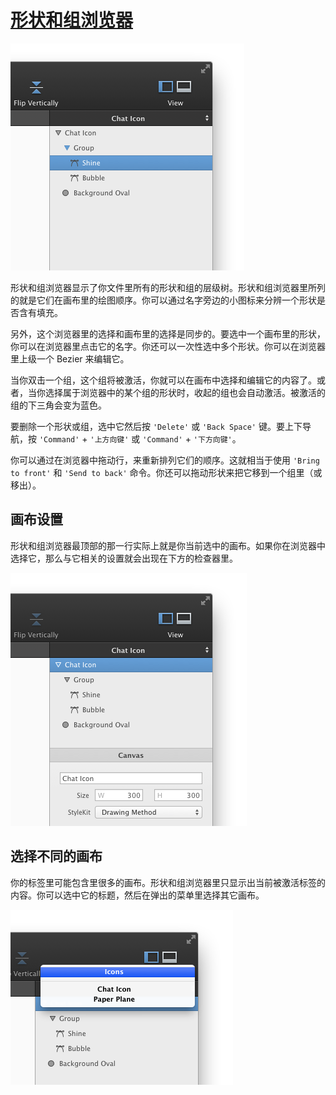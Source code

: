 # [形状和组浏览器](_cover.md)

![浏览器](images/objectbrowser.png)

形状和组浏览器显示了你文件里所有的形状和组的层级树。形状和组浏览器里所列的就是它们在画布里的绘图顺序。你可以通过名字旁边的小图标来分辨一个形状是否含有填充。

另外，这个浏览器里的选择和画布里的选择是同步的。要选中一个画布里的形状，你可以在浏览器里点击它的名字。你还可以一次性选中多个形状。你可以在浏览器里上级一个 Bezier 来编辑它。

当你双击一个组，这个组将被激活，你就可以在画布中选择和编辑它的内容了。或者，当你选择属于浏览器中的某个组的形状时，收起的组也会自动激活。被激活的组的下三角会变为蓝色。

要删除一个形状或组，选中它然后按 `'Delete'` 或 `'Back Space'` 键。要上下导航，按 `'Command'` + `'上方向键'` 或 `'Command'` + `'下方向键'`。

你可以通过在浏览器中拖动行，来重新排列它们的顺序。这就相当于使用 `'Bring to front'` 和 `'Send to back'` 命令。你还可以拖动形状来把它移到一个组里（或移出）。

## 画布设置

形状和组浏览器最顶部的那一行实际上就是你当前选中的画布。如果你在浏览器中选择它，那么与它相关的设置就会出现在下方的检查器里。

![画布设置](images/canvas_settings.png)

## 选择不同的画布

你的标签里可能包含里很多的画布。形状和组浏览器里只显示出当前被激活标签的内容。你可以选中它的标题，然后在弹出的菜单里选择其它画布。

![画布弹框](images/canvas_popup.png)
